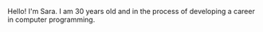Hello! I'm Sara. I am 30 years old and in the process of developing a career in computer programming.
